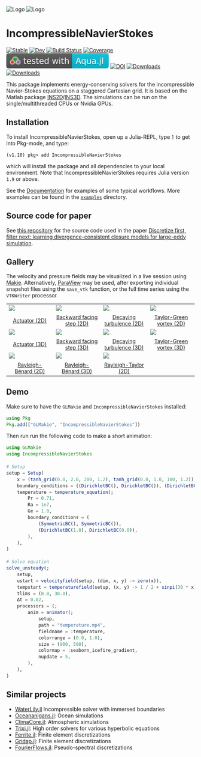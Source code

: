 ![Logo](docs/src/public/logo_text_dots.png#gh-light-mode-only)
![Logo](docs/src/public/logo_text_dots_dark_mode.png#gh-dark-mode-only)

# IncompressibleNavierStokes

[![Stable](https://img.shields.io/badge/docs-stable-blue.svg)](https://agdestein.github.io/IncompressibleNavierStokes.jl/stable)
[![Dev](https://img.shields.io/badge/docs-dev-blue.svg)](https://agdestein.github.io/IncompressibleNavierStokes.jl/dev)
[![Build Status](https://github.com/agdestein/IncompressibleNavierStokes.jl/workflows/CI/badge.svg)](https://github.com/agdestein/IncompressibleNavierStokes.jl/actions)
[![Coverage](https://codecov.io/gh/agdestein/IncompressibleNavierStokes.jl/branch/main/graph/badge.svg)](https://codecov.io/gh/agdestein/IncompressibleNavierStokes.jl)
[![Aqua QA](https://raw.githubusercontent.com/JuliaTesting/Aqua.jl/master/badge.svg)](https://github.com/JuliaTesting/Aqua.jl)
[![DOI](https://zenodo.org/badge/DOI/10.5281/zenodo.14217342.svg)](https://doi.org/10.5281/zenodo.14217342)
[![Downloads](https://img.shields.io/badge/dynamic/json?url=http%3A%2F%2Fjuliapkgstats.com%2Fapi%2Fv1%2Fmonthly_downloads%2FIncompressibleNavierStokes&query=total_requests&suffix=%2Fmonth&label=Downloads)](https://juliapkgstats.com/pkg/IncompressibleNavierStokes)
[![Downloads](https://img.shields.io/badge/dynamic/json?url=http%3A%2F%2Fjuliapkgstats.com%2Fapi%2Fv1%2Ftotal_downloads%2FIncompressibleNavierStokes&query=total_requests&&label=Total%20Downloads)](https://juliapkgstats.com/pkg/IncompressibleNavierStokes)

This package implements energy-conserving solvers for the incompressible Navier-Stokes
equations on a staggered Cartesian grid. It is based on the Matlab package
[INS2D](https://github.com/bsanderse/INS2D)/[INS3D](https://github.com/bsanderse/INS3D). The simulations can be run on the single/multithreaded CPUs or Nvidia GPUs.

## Installation

To install IncompressibleNavierStokes, open up a Julia-REPL, type `]` to get
into Pkg-mode, and type:

```julia-repl
(v1.10) pkg> add IncompressibleNavierStokes
```

which will install the package and all dependencies to your local environment.
Note that IncompressibleNavierStokes requires Julia version `1.9` or above.

See the
[Documentation](https://agdestein.github.io/IncompressibleNavierStokes.jl/dev/generated/LidDrivenCavity2D/)
for examples of some typical workflows. More examples can be found in the
[`examples`](examples) directory.

## Source code for paper

See [this repository](https://github.com/agdestein/DivergenceConsistency) for the source code used in the paper
[Discretize first, filter next: learning divergence-consistent closure models for large-eddy simulation](https://www.sciencedirect.com/science/article/pii/S0021999124008258).

## Gallery

The velocity and pressure fields may be visualized in a live session using
[Makie](https://github.com/JuliaPlots/Makie.jl). Alternatively,
[ParaView](https://www.paraview.org/) may be used, after exporting individual
snapshot files using the `save_vtk` function, or the full time series using the
`VTKWriter` processor.

<table>
    <tbody>
        <tr>
            <td style="width: 25%;"><img src="docs/src/public/Actuator2D.gif"></td>
            <td style="width: 25%;"><img src="docs/src/public/BackwardFacingStep2D.png"></td>
            <td style="width: 25%;"><img src="docs/src/public/DecayingTurbulence2D.gif"></td>
            <td style="width: 25%;"><img src="docs/src/public/TaylorGreenVortex2D.png"></td>
        </tr>
        <tr>
            <td align="center"><a href="examples/Actuator2D.jl">Actuator (2D)</a></td>
            <td align="center"><a href="examples/BackwardFacingStep2D.jl">Backward facing step (2D)</a></td>
            <td align="center"><a href="examples/DecayingTurbulence2D.jl">Decaying turbulence (2D)</a></td>
            <td align="center"><a href="examples/TaylorGreenVortex2D.jl">Taylor-Green vortex (2D)</a></td>
        </tr>
        <tr>
            <td style="width: 25%;"><img src="docs/src/public/Actuator3D.png"></td>
            <td style="width: 25%;"><img src="docs/src/public/BackwardFacingStep3D.png"></td>
            <td style="width: 25%;"><img src="docs/src/public/DecayingTurbulence3D.png"></td>
            <td style="width: 25%;"><img src="docs/src/public/TaylorGreenVortex3D.png"></td>
        </tr>
        <tr>
            <td align="center"><a href="examples/Actuator3D.jl">Actuator (3D)</a></td>
            <td align="center"><a href="examples/BackwardFacingStep3D.jl">Backward facing step (3D)</a></td>
            <td align="center"><a href="examples/DecayingTurbulence3D.jl">Decaying turbulence (3D)</a></td>
            <td align="center"><a href="examples/TaylorGreenVortex3D.jl"> Taylor-Green vortex (3D)</a></td>
        </tr>
        <tr>
            <td style="width: 25%;"><img src="docs/src/public/RayleighBenard2D.gif"></td>
            <td style="width: 25%;"><img src="docs/src/public/RayleighBenard3D.gif"></td>
            <td style="width: 25%;"><img src="docs/src/public/RayleighTaylor2D.gif"></td>
            <td style="width: 25%;">
              <!-- <img src="docs/src/public/RayleighTaylor3D.png"> -->
            </td>
        </tr>
        <tr>
            <td align="center"><a href="examples/RayleighBenard2D.jl">Rayleigh-Bénard (2D)</a></td>
            <td align="center"><a href="examples/RayleighBenard3D.jl">Rayleigh-Bénard (3D)</a></td>
            <td align="center"><a href="examples/RayleighTaylor2D.jl">Rayleigh-Taylor (2D)</a></td>
            <!-- <td align="center"><a href="examples/RayleighTaylor3D.jl">Rayleigh-Taylor (3D)</a></td> -->
        </tr>
    </tbody>
</table>

## Demo

Make sure to have the `GLMakie` and `IncompressibleNavierStokes` installed:

```julia
using Pkg
Pkg.add(["GLMakie", "IncompressibleNavierStokes"])
```

Then run run the following code to make a short animation:

```julia
using GLMakie
using IncompressibleNavierStokes

# Setup
setup = Setup(
    x = (tanh_grid(0.0, 2.0, 200, 1.2), tanh_grid(0.0, 1.0, 100, 1.2)),
    boundary_conditions = ((DirichletBC(), DirichletBC()), (DirichletBC(), DirichletBC())),
    temperature = temperature_equation(;
        Pr = 0.71,
        Ra = 1e7,
        Ge = 1.0,
        boundary_conditions = (
            (SymmetricBC(), SymmetricBC()),
            (DirichletBC(1.0), DirichletBC(0.0)),
        ),
    ),
)

# Solve equation
solve_unsteady(;
    setup,
    ustart = velocityfield(setup, (dim, x, y) -> zero(x)),
    tempstart = temperaturefield(setup, (x, y) -> 1 / 2 + sinpi(30 * x) / 100),
    tlims = (0.0, 30.0),
    Δt = 0.02,
    processors = (;
        anim = animator(;
            setup,
            path = "temperature.mp4",
            fieldname = :temperature,
            colorrange = (0.0, 1.0),
            size = (900, 500),
            colormap = :seaborn_icefire_gradient,
            nupdate = 5,
        ),
    ),
)
```

## Similar projects

- [WaterLily.jl](https://github.com/weymouth/WaterLily.jl/)
  Incompressible solver with immersed boundaries
- [Oceananigans.jl](https://github.com/CliMA/Oceananigans.jl):
  Ocean simulations
- [ClimaCore.jl](https://github.com/CliMA/ClimaCore.jl):
  Atmospheric simulations
- [Trixi.jl](https://github.com/trixi-framework/Trixi.jl):
  High order solvers for various hyperbolic equations
- [Ferrite.jl](https://github.com/Ferrite-FEM/Ferrite.jl):
  Finite element discretizations
- [Gridap.jl](https://github.com/gridap/Gridap.jl):
  Finite element discretizations
- [FourierFlows.jl](https://github.com/FourierFlows/FourierFlows.jl):
  Pseudo-spectral discretizations
